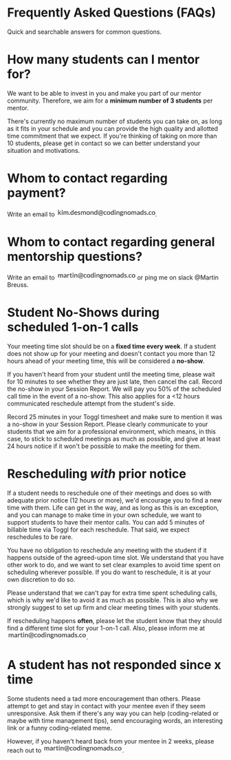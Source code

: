 # Frequently Asked Questions (FAQs)

Quick and searchable answers for common questions.

# How many students can I mentor for?

We want to be able to invest in you and make you part of our mentor community. Therefore, we aim for a **minimum number of 3 students** per mentor.

There's currently no maximum number of students you can take on, as long as it fits in your schedule and you can provide the high quality and allotted time commitment that we expect. If you're thinking of taking on more than 10 students, please get in contact so we can better understand your situation and motivations.

# Whom to contact regarding payment?

Write an email to <img style="display: inline-block;" alt="contact address for kim" src="../images/email_kim.png"/>.

# Whom to contact regarding general mentorship questions?

Write an email to <img style="display: inline-block;" alt="contact address for martin" src="../images/email_martin.png"/> or ping me on slack @Martin Breuss.

# Student No-Shows during scheduled 1-on-1 calls

Your meeting time slot should be on a **fixed time every week**. If a student does not show up for your meeting and doesn't contact you more than 12 hours ahead of your meeting time, this will be considered a **no-show**.

If you haven't heard from your student until the meeting time, please wait for 10 minutes to see whether they are just late, then cancel the call. Record the no-show in your Session Report. We will pay you 50% of the scheduled call time in the event of a no-show. This also applies for a <12 hours communicated reschedule attempt from the student's side.

Record 25 minutes in your Toggl timesheet and make sure to mention it was a no-show in your Session Report. Please clearly communicate to your students that we aim for a professional environment, which means, in this case, to stick to scheduled meetings as much as possible, and give at least 24 hours notice if it won't be possible to make the meeting for them.

# Rescheduling _with_ prior notice

If a student needs to reschedule one of their meetings and does so with adequate prior notice (12 hours or more), we'd encourage you to find a new time with them. Life can get in the way, and as long as this is an exception, and you can manage to make time in your own schedule, we want to support students to have their mentor calls. You can add 5 minutes of billable time via Toggl for each reschedule. That said, we expect reschedules to be rare.

You have no obligation to reschedule any meeting with the student if it happens outside of the agreed-upon time slot. We understand that you have other work to do, and we want to set clear examples to avoid time spent on scheduling wherever possible. If you do want to reschedule, it is at your own discretion to do so.

Please understand that we can't pay for extra time spent scheduling calls, which is why we'd like to avoid it as much as possible. This is also why we strongly suggest to set up firm and clear meeting times with your students.

If rescheduling happens **often**, please let the student know that they should find a different time slot for your 1-on-1 call. Also, please inform me at <img style="display: inline-block;" alt="contact address for martin" src="../images/email_martin.png"/>.

# A student has not responded since x time

Some students need a tad more encouragement than others. Please attempt to get and stay in contact with your mentee even if they seem unresponsive. Ask them if there's any way you can help (coding-related or maybe with time management tips), send encouraging words, an interesting link or a funny coding-related meme.

However, if you haven't heard back from your mentee in 2 weeks, please reach out to <img style="display: inline-block;" alt="contact address for martin" src="../images/email_martin.png"/>.
